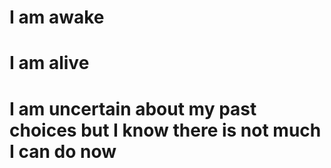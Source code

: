 # I am awake 
# I am alive
# I am uncertain about my past choices but I know there is not much I can do now
